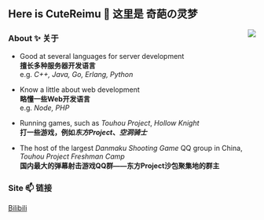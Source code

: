 ## Here is CuteReimu 👋 这里是 奇葩の灵梦

<img align="right" src="https://github-readme-stats.vercel.app/api?username=CuteReimu&show_icons=true&theme=dracula&custom_title=奇葩の灵梦&count_private=true">

### About ✨ 关于

- Good at several languages for server development <br/>**擅长多种服务器开发语言**<br/>e.g. *C++, Java, Go, Erlang, Python*

- Know a little about web development<br/>**略懂一些Web开发语言**<br/>e.g. *Node, PHP*

- Running games, such as *Touhou Project*, *Hollow Knight*<br/>**打一些游戏，例如*东方Project*、*空洞骑士***

- The host of the largest *Danmaku Shooting Game* QQ group in China, *Touhou Project Freshman Camp*<br/>**国内最大的弹幕射击游戏QQ群——东方Project沙包聚集地的群主**

### Site 📫 链接

[Bilibili](https://space.bilibili.com/1415334)
